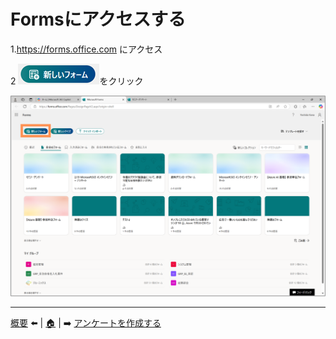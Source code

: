 # Formsにアクセスする

1.https://forms.office.com にアクセス

2 ![alt text](img/01_access.md/新しいフォーム.png)をクリック

![alt text](img/01_access.md/スライド8画像.png)

---
 [概要](README.md) ⬅️  | [🏠](README.md) | ➡️ [アンケートを作成する](./02_createsurvey.md)
